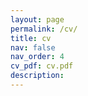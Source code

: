 ```yaml
---
layout: page
permalink: /cv/
title: cv
nav: false
nav_order: 4
cv_pdf: cv.pdf
description: 
---
```

